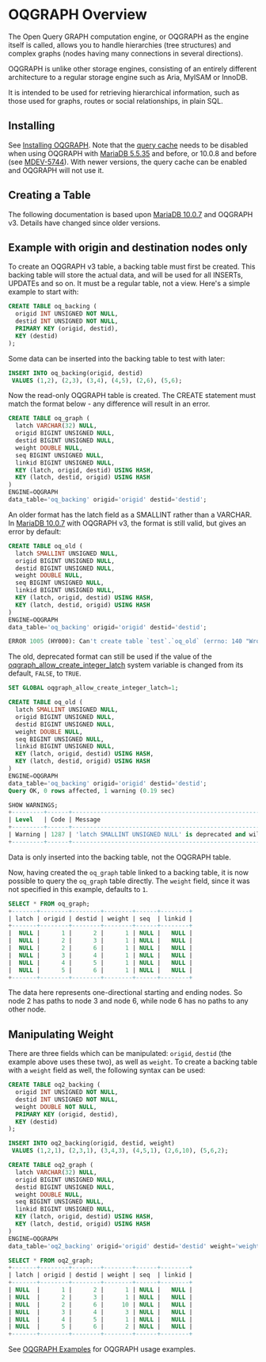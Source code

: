# OQGRAPH Overview

The Open Query GRAPH computation engine, or OQGRAPH as the engine itself is called, allows you to handle hierarchies (tree structures) and complex graphs (nodes having many connections in several directions).

OQGRAPH is unlike other storage engines, consisting of an entirely different architecture to a regular storage engine such as Aria, MyISAM or InnoDB.

It is intended to be used for retrieving hierarchical information, such as those used for graphs, routes or social relationships, in plain SQL.

## Installing

See [Installing OQGRAPH](/columns-storage-engines-and-plugins/storage-engines/oqgraph-storage-engine/installing-oqgraph). Note that the [query cache](/replication/optimization-and-tuning/buffers-caches-and-threads/query-cache) needs to be disabled when using OQGRAPH with [MariaDB 5.5.35](/kb/en/mariadb-5535-release-notes/) and before, or 10.0.8 and before (see [MDEV-5744](https://jira.mariadb.org/browse/MDEV-5744)). With newer versions, the query cache can be enabled and OQGRAPH will not use it.

## Creating a Table

The following documentation is based upon [MariaDB 10.0.7](/kb/en/mariadb-1007-release-notes/) and OQGRAPH v3. Details have changed since older versions.

## Example with origin and destination nodes only

To create an OQGRAPH v3 table, a backing table must first be created. This backing table will store the actual data, and will be used for all INSERTs, UPDATEs and so on. It must be a regular table, not a view. Here's a simple example to start with:

```sql
CREATE TABLE oq_backing (
  origid INT UNSIGNED NOT NULL, 
  destid INT UNSIGNED NOT NULL,  
  PRIMARY KEY (origid, destid), 
  KEY (destid)
);
```

Some data can be inserted into the backing table to test with later:

```sql
INSERT INTO oq_backing(origid, destid) 
 VALUES (1,2), (2,3), (3,4), (4,5), (2,6), (5,6);
```

Now the read-only OQGRAPH table is created. The CREATE statement must match the format below - any difference will result in an error.

```sql
CREATE TABLE oq_graph (
  latch VARCHAR(32) NULL,
  origid BIGINT UNSIGNED NULL,
  destid BIGINT UNSIGNED NULL,
  weight DOUBLE NULL,
  seq BIGINT UNSIGNED NULL,
  linkid BIGINT UNSIGNED NULL,
  KEY (latch, origid, destid) USING HASH,
  KEY (latch, destid, origid) USING HASH
) 
ENGINE=OQGRAPH 
data_table='oq_backing' origid='origid' destid='destid';
```

An older format has the latch field as a SMALLINT rather than a VARCHAR. In [MariaDB 10.0.7](/kb/en/mariadb-1007-release-notes/) with OQGRAPH v3, the format is still valid, but gives an error by default:

```sql
CREATE TABLE oq_old (
  latch SMALLINT UNSIGNED NULL,
  origid BIGINT UNSIGNED NULL,
  destid BIGINT UNSIGNED NULL,
  weight DOUBLE NULL,
  seq BIGINT UNSIGNED NULL,
  linkid BIGINT UNSIGNED NULL,
  KEY (latch, origid, destid) USING HASH,
  KEY (latch, destid, origid) USING HASH
) 
ENGINE=OQGRAPH 
data_table='oq_backing' origid='origid' destid='destid';

ERROR 1005 (HY000): Can't create table `test`.`oq_old` (errno: 140 "Wrong create options")
```

The old, deprecated format can still be used if the value of the [oqgraph_allow_create_integer_latch](/kb/en/oqgraph-system-and-status-variables/#oqgraph_allow_create_integer_latch) system variable is changed from its default, `FALSE`, to `TRUE`.

```sql
SET GLOBAL oqgraph_allow_create_integer_latch=1;

CREATE TABLE oq_old (
  latch SMALLINT UNSIGNED NULL,
  origid BIGINT UNSIGNED NULL,
  destid BIGINT UNSIGNED NULL,
  weight DOUBLE NULL,
  seq BIGINT UNSIGNED NULL,
  linkid BIGINT UNSIGNED NULL,
  KEY (latch, origid, destid) USING HASH,
  KEY (latch, destid, origid) USING HASH
) 
ENGINE=OQGRAPH 
data_table='oq_backing' origid='origid' destid='destid';
Query OK, 0 rows affected, 1 warning (0.19 sec)

SHOW WARNINGS;
+---------+------+-----------------------------------------------------------------------------------------------------------------------------------+
| Level   | Code | Message                                                                                                                           |
+---------+------+-----------------------------------------------------------------------------------------------------------------------------------+
| Warning | 1287 | 'latch SMALLINT UNSIGNED NULL' is deprecated and will be removed in a future release. Please use 'latch VARCHAR(32) NULL' instead |
+---------+------+-----------------------------------------------------------------------------------------------------------------------------------+
```

Data is only inserted into the backing table, not the OQGRAPH table.

Now, having created the `oq_graph` table linked to a backing table, it is now possible to query the `oq_graph` table directly. The `weight` field, since it was not specified in this example, defaults to `1`.

```sql
SELECT * FROM oq_graph;
+-------+--------+--------+--------+------+--------+
| latch | origid | destid | weight | seq  | linkid |
+-------+--------+--------+--------+------+--------+
|  NULL |      1 |      2 |      1 | NULL |   NULL |
|  NULL |      2 |      3 |      1 | NULL |   NULL |
|  NULL |      2 |      6 |      1 | NULL |   NULL |
|  NULL |      3 |      4 |      1 | NULL |   NULL |
|  NULL |      4 |      5 |      1 | NULL |   NULL |
|  NULL |      5 |      6 |      1 | NULL |   NULL |
+-------+--------+--------+--------+------+--------+
```

The data here represents one-directional starting and ending nodes. So node 2 has paths to node 3 and node 6, while node 6 has no paths to any other node.

## Manipulating Weight

There are three fields which can be manipulated: `origid`, `destid` (the example above uses these two), as well as `weight`. To create a backing table with a `weight` field as well, the following syntax can be used:

```sql
CREATE TABLE oq2_backing (
  origid INT UNSIGNED NOT NULL, 
  destid INT UNSIGNED NOT NULL, 
  weight DOUBLE NOT NULL, 
  PRIMARY KEY (origid, destid), 
  KEY (destid)
);
```

```sql
INSERT INTO oq2_backing(origid, destid, weight)  
 VALUES (1,2,1), (2,3,1), (3,4,3), (4,5,1), (2,6,10), (5,6,2);
```

```sql
CREATE TABLE oq2_graph (
  latch VARCHAR(32) NULL,
  origid BIGINT UNSIGNED NULL,
  destid BIGINT UNSIGNED NULL,
  weight DOUBLE NULL,
  seq BIGINT UNSIGNED NULL,
  linkid BIGINT UNSIGNED NULL,
  KEY (latch, origid, destid) USING HASH,
  KEY (latch, destid, origid) USING HASH
) 
ENGINE=OQGRAPH 
data_table='oq2_backing' origid='origid' destid='destid' weight='weight';
```

```sql
SELECT * FROM oq2_graph;
+-------+--------+--------+--------+------+--------+
| latch | origid | destid | weight | seq  | linkid |
+-------+--------+--------+--------+------+--------+
| NULL  |      1 |      2 |      1 | NULL |   NULL |
| NULL  |      2 |      3 |      1 | NULL |   NULL |
| NULL  |      2 |      6 |     10 | NULL |   NULL |
| NULL  |      3 |      4 |      3 | NULL |   NULL |
| NULL  |      4 |      5 |      1 | NULL |   NULL |
| NULL  |      5 |      6 |      2 | NULL |   NULL |
+-------+--------+--------+--------+------+--------+
```

See [OQGRAPH Examples](/columns-storage-engines-and-plugins/storage-engines/oqgraph-storage-engine/oqgraph-examples) for OQGRAPH usage examples.